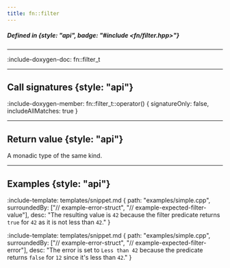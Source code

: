 ```yaml
---
title: fn::filter
---
```


##### Defined in {style: "api", badge: "#include <fn/filter.hpp>"}

---

:include-doxygen-doc: fn::filter_t

---

## Call signatures {style: "api"}
:include-doxygen-member: fn::filter_t::operator() { signatureOnly: false, includeAllMatches: true }

---

## Return value {style: "api"}
A monadic type of the same kind.

---

## Examples {style: "api"}

:include-template: templates/snippet.md {
    path:  "examples/simple.cpp",
    surroundedBy: ["// example-error-struct", "// example-expected-filter-value"],
    desc:  "The resulting value is `42` because the filter predicate returns `true` for `42` as it is not less than `42`."
}

:include-template: templates/snippet.md {
    path:  "examples/simple.cpp",
    surroundedBy: ["// example-error-struct", "// example-expected-filter-error"],
    desc:  "The error is set to `Less than 42` because the predicate returns `false` for `12` since it's less than `42`."
}
